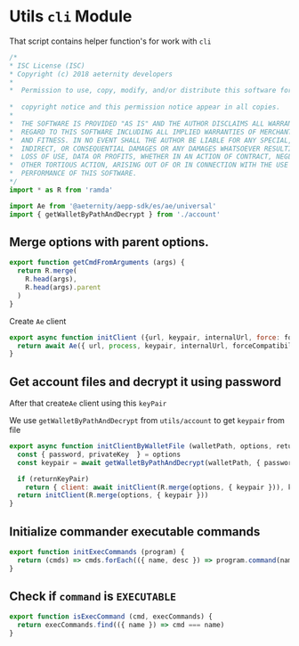 



# Utils `cli` Module
That script contains helper function's for work with `cli`


  

```js
/*
* ISC License (ISC)
* Copyright (c) 2018 aeternity developers
*
*  Permission to use, copy, modify, and/or distribute this software for any
                                                                        *  purpose with or without fee is hereby granted, provided that the above
*  copyright notice and this permission notice appear in all copies.
*
*  THE SOFTWARE IS PROVIDED "AS IS" AND THE AUTHOR DISCLAIMS ALL WARRANTIES WITH
*  REGARD TO THIS SOFTWARE INCLUDING ALL IMPLIED WARRANTIES OF MERCHANTABILITY
*  AND FITNESS. IN NO EVENT SHALL THE AUTHOR BE LIABLE FOR ANY SPECIAL, DIRECT,
*  INDIRECT, OR CONSEQUENTIAL DAMAGES OR ANY DAMAGES WHATSOEVER RESULTING FROM
*  LOSS OF USE, DATA OR PROFITS, WHETHER IN AN ACTION OF CONTRACT, NEGLIGENCE OR
*  OTHER TORTIOUS ACTION, ARISING OUT OF OR IN CONNECTION WITH THE USE OR
*  PERFORMANCE OF THIS SOFTWARE.
*/
import * as R from 'ramda'

import Ae from '@aeternity/aepp-sdk/es/ae/universal'
import { getWalletByPathAndDecrypt } from './account'


```







## Merge options with parent options.


  

```js
export function getCmdFromArguments (args) {
  return R.merge(
    R.head(args),
    R.head(args).parent
  )
}


```







Create `Ae` client


  

```js
export async function initClient ({url, keypair, internalUrl, force: forceCompatibility, nativeMode = true}) {
  return await Ae({ url, process, keypair, internalUrl, forceCompatibility, nativeMode })
}


```







## Get account files and decrypt it using password
After that create`Ae` client using this `keyPair`

We use `getWalletByPathAndDecrypt` from `utils/account` to get `keypair` from file


  

```js
export async function initClientByWalletFile (walletPath, options, returnKeyPair = false) {
  const { password, privateKey  } = options
  const keypair = await getWalletByPathAndDecrypt(walletPath, { password, privateKey })

  if (returnKeyPair)
    return { client: await initClient(R.merge(options, { keypair })), keypair }
  return initClient(R.merge(options, { keypair }))
}


```







## Initialize commander executable commands


  

```js
export function initExecCommands (program) {
  return (cmds) => cmds.forEach(({ name, desc }) => program.command(name, desc))
}


```







## Check if `command` is `EXECUTABLE`


  

```js
export function isExecCommand (cmd, execCommands) {
  return execCommands.find(({ name }) => cmd === name)
}


```




